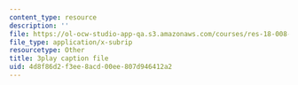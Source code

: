 ```yaml
---
content_type: resource
description: ''
file: https://ol-ocw-studio-app-qa.s3.amazonaws.com/courses/res-18-008-calculus-revisited-complex-variables-differential-equations-and-linear-algebra-fall-2011/4d8f86d2f3ee8acd00ee807d946412a2_an5E940fqZQ.srt
file_type: application/x-subrip
resourcetype: Other
title: 3play caption file
uid: 4d8f86d2-f3ee-8acd-00ee-807d946412a2
---
```

